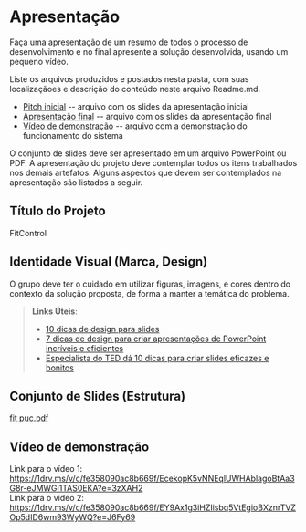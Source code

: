 # Apresentação

Faça uma apresentação de um resumo de todos o processo de desenvolvimento e no final apresente a solução desenvolvida, usando um pequeno vídeo.

Liste os arquivos produzidos e postados nesta pasta, com suas localizaçãoes e descrição do conteúdo neste arquivo Readme.md.


* [Pitch inicial](./sample-pitch.pdf) -- arquivo com os slides da apresentação inicial
* [Apresentação final](./sample-presentation.pdf) -- arquivo com os slides da apresentação final
* [Vídeo de demonstração](./sample-video.mp4) -- arquivo com a demonstração do funcionamento do sistema

O conjunto de slides deve ser apresentado em um arquivo PowerPoint ou PDF. A apresentação do projeto deve contemplar todos os itens trabalhados nos demais artefatos. Alguns aspectos que devem ser contemplados na apresentação são listados a seguir.

## Título do Projeto

FitControl

## Identidade Visual (Marca, Design)

O grupo deve ter o cuidado em utilizar figuras, imagens, e cores dentro do contexto da solução proposta, de forma a manter a temática do problema.

> **Links Úteis**:
> - [10 dicas de design para slides](https://rockcontent.com/blog/design-para-slides/)
> - [7 dicas de design para criar apresentações de PowerPoint incríveis e eficientes](https://www.shutterstock.com/pt/blog/7-dicas-de-design-para-criar-apresentacoes-de-powerpoint-incriveis-e-eficientes)
> - [Especialista do TED dá 10 dicas para criar slides eficazes e bonitos](https://soap.com.br/blog/especialista-do-ted-da-10-dicas-para-criar-slides-eficazes-e-bonitos)

## Conjunto de Slides (Estrutura)

[fit puc.pdf](https://github.com/user-attachments/files/20890346/fit.puc.pdf)


## Vídeo de demonstração
Link para o vídeo 1: https://1drv.ms/v/c/fe358090ac8b669f/EcekopK5vNNEqlUWHAblagoBtAa3G8r-eJMWGi1TAS0EKA?e=3zXAH2
<br>Link para o vídeo 2: https://1drv.ms/v/c/fe358090ac8b669f/EY9Ax1g3iHZIisbq5VtEgioBXznrTVZOp5dID6wm93WyWQ?e=J6Fy69<br>



